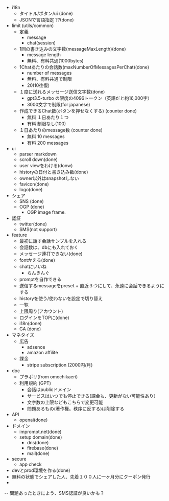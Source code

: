 
- i18n
  - タイトル/ボタン/ui (done)
  - JSONで言語指定 ??(done)
- limit (utils/common)
  - 定義
    - message
    - chat(session)
  - 1回の書き込みの文字数(messageMaxLength)(done)
     - message length
     - 無料、有料共通(1000bytes)
  - 1Chatあたりの会話数(maxNumberOfMessagesPerChat)(done)
     - number of messages
     - 無料、有料共通で制限
     - 20(10往復)
  - １度に送れるメッセージ送信文字数(done)
     - gpt3.5-turbo の限度の4096トークン（英語だと約16,000字）
     - 3000文字で制限(for japanese)          
  - 作成できるChat数(ボタンを押せなくする) (counter done)
     - 無料 １日あたり１つ
     - 有料 制限なし(100)
  - １日あたりのmessage数 (counter done)
     - 無料 10 messages
     - 有料 200 messages
- ui
  - parser markdown
  - scroll down(done)
  - user viewをわける(donw)
  - historyの日付と書き込み数(done)
  - owner以外はsnapshotしない
  - favicon(done)
  - logo(done)
- シェア
  - SNS  (done)
  - OGP (done)
    - OGP image frame.
- 認証
  - twitter(done)
  - SMS(not support)
- feature
  - 最初に話す会話サンプルを入れる
  - 会話数は、dbにも入れておく
  - メッセージ連打できない(done)
  - fontかえる(done)
  - chatにいいね
    - らんきんぐ
  - promptを自作できる
  - 送信するmessageをpreset + 直近３つにして、永遠に会話できるようにする
  - historyを使う/使わないを設定で切り替え
  - 一覧
  - 上限周り(アカウント)
  - ログインをTOPに(done)
  - i18n(done)
  - GA  (done)
- マネタイズ
  - 広告
    - adsence
    - amazon affilite
  - 課金
    - stripe subscription (2000円/月)
- doc
  - プラポリ(from omochikaeri)
  - 利用規約 (GPT)
    - 会話はpublicドメイン
    - サービスはいつでも停止できる(課金も、更新がない可能性あり）
    - 文字数の上限などもこちらで変更可能
    - 問題あるもの(著作権。秩序に反する)は削除する
- API
  - openai(done)
- ドメイン
  - imprompt.net(done)
  - setup domain(done)
    - dns(done)
    - firebase(done)
    - mail(done)
- secure
  - app check
- devとprod環境を作る(done)
- 無料の状態でシェアした人、先着１００人に一ヶ月分にクーポン発行
- 

--
問題あったときによう、SMS認証が良いかも？

